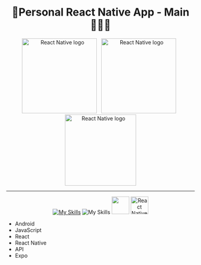 <div align="center"> 
  <h1>📱Personal React Native App - Main👨🏻‍💻</h1>   
</div>    

<div align="center"> 
  <img src="https://images-cdn.openxcell.com/wp-content/uploads/2024/07/25082439/reactnative-inner.svg" alt="React Native logo" width="200" /> &nbsp;
  <img src="https://img.icons8.com/ios11/512/FFFFFF/expo.png" alt="React Native logo" width="200" />  &nbsp;
  <img src="https://images-wixmp-ed30a86b8c4ca887773594c2.wixmp.com/f/0df13e2e-0b9f-4692-ac80-740e27a35f32/de6gqiq-3d78b41b-cb2e-41e6-892a-196285320108.png?token=eyJ0eXAiOiJKV1QiLCJhbGciOiJIUzI1NiJ9.eyJzdWIiOiJ1cm46YXBwOjdlMGQxODg5ODIyNjQzNzNhNWYwZDQxNWVhMGQyNmUwIiwiaXNzIjoidXJuOmFwcDo3ZTBkMTg4OTgyMjY0MzczYTVmMGQ0MTVlYTBkMjZlMCIsIm9iaiI6W1t7InBhdGgiOiJcL2ZcLzBkZjEzZTJlLTBiOWYtNDY5Mi1hYzgwLTc0MGUyN2EzNWYzMlwvZGU2Z3FpcS0zZDc4YjQxYi1jYjJlLTQxZTYtODkyYS0xOTYyODUzMjAxMDgucG5nIn1dXSwiYXVkIjpbInVybjpzZXJ2aWNlOmZpbGUuZG93bmxvYWQiXX0.jYk_ExWTvLpIO95Ygzs1t7xRKjKcMqFLX7VD9P38dhU" alt="React Native logo" width="190" />
</div>  


<hr/>

<div align="center">
  
  [![My Skills](https://skillicons.dev/icons?i=js,react)](https://skillicons.dev)
  ![My Skills](https://go-skill-icons.vercel.app/api/icons?i=api&perline=3)
 <img src="https://img.icons8.com/ios11/512/FFFFFF/expo.png" width="47" height="47" />
 <img src="https://images-wixmp-ed30a86b8c4ca887773594c2.wixmp.com/f/0df13e2e-0b9f-4692-ac80-740e27a35f32/de6gqiq-3d78b41b-cb2e-41e6-892a-196285320108.png?token=eyJ0eXAiOiJKV1QiLCJhbGciOiJIUzI1NiJ9.eyJzdWIiOiJ1cm46YXBwOjdlMGQxODg5ODIyNjQzNzNhNWYwZDQxNWVhMGQyNmUwIiwiaXNzIjoidXJuOmFwcDo3ZTBkMTg4OTgyMjY0MzczYTVmMGQ0MTVlYTBkMjZlMCIsIm9iaiI6W1t7InBhdGgiOiJcL2ZcLzBkZjEzZTJlLTBiOWYtNDY5Mi1hYzgwLTc0MGUyN2EzNWYzMlwvZGU2Z3FpcS0zZDc4YjQxYi1jYjJlLTQxZTYtODkyYS0xOTYyODUzMjAxMDgucG5nIn1dXSwiYXVkIjpbInVybjpzZXJ2aWNlOmZpbGUuZG93bmxvYWQiXX0.jYk_ExWTvLpIO95Ygzs1t7xRKjKcMqFLX7VD9P38dhU" alt="React Native logo" width="47" height="47" />
</div>  

- Android
- JavaScript 
- React
- React Native
- API
- Expo
